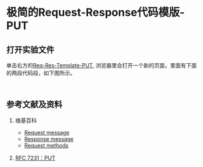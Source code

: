 # 极简的Request-Response代码模版-PUT

## 打开实验文件

单击右方的[Req-Res-Template-PUT](https://codepen.io/quanbinn/pen/XWdrQMK), 浏览器里会打开一个新的页面，里面有下面的两段代码段，如下图所示。

```html

```

```javascript

```

## 参考文献及资料

1. 维基百科
	- [Request message](https://en.wikipedia.org/wiki/Hypertext_Transfer_Protocol#Request_message) 
	- [Response message](https://en.wikipedia.org/wiki/Hypertext_Transfer_Protocol#Response_message)
	- [Request methods](https://en.wikipedia.org/wiki/Hypertext_Transfer_Protocol#Request_methods)  

2. [RFC 7231：PUT](https://tools.ietf.org/html/rfc7231#page-26)   

